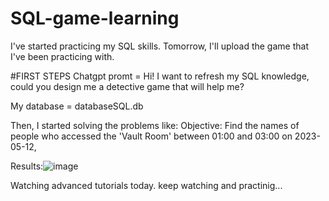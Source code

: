 # SQL-game-learning

I've started practicing my SQL skills. Tomorrow, I'll upload the game that I've been practicing with.

#FIRST STEPS
Chatgpt promt = Hi! I want to refresh my SQL knowledge, could you design me a detective game that will help me?

My database = databaseSQL.db

Then, I started solving the problems like:
  Objective: Find the names of people who accessed the 'Vault Room' between 01:00 and 03:00 on 2023-05-12,

  Results:![image](https://github.com/user-attachments/assets/77ee2fab-94e5-431e-9038-c0e894eefeb9)


Watching advanced tutorials today.
keep watching and practinig...
